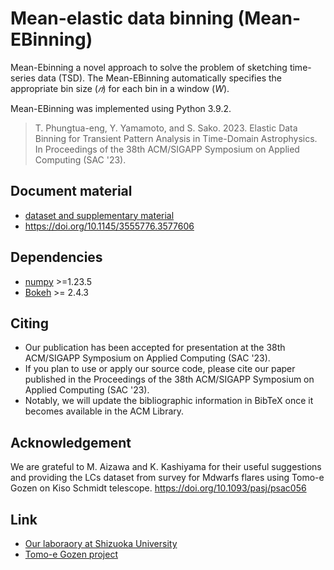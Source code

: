# Mean-elastic data binning (Mean-EBinning)
Mean-Ebinning a novel approach to solve the problem of sketching time-series data (TSD). The Mean-EBinning automatically specifies the appropriate bin size (_𝑛_) for each bin in a window (_W_).

Mean-EBinning was implemented using Python 3.9.2.

>T. Phungtua-eng, Y. Yamamoto, and S. Sako. 2023. Elastic Data Binning for Transient Pattern Analysis in Time-Domain Astrophysics. In Proceedings of the 38th ACM/SIGAPP Symposium on Applied Computing (SAC '23).

## Document material
- [dataset and supplementary material](https://sites.google.com/view/elasticdatabinning)
- https://doi.org/10.1145/3555776.3577606

## Dependencies
- [numpy](http://www.numpy.org/) >=1.23.5
- [Bokeh](http://bokeh.org/) >= 2.4.3

## Citing
- Our publication has been accepted for presentation at the 38th ACM/SIGAPP Symposium on Applied Computing  (SAC '23). 
- If you plan to use or apply our source code, please cite our paper published in the Proceedings of the 38th ACM/SIGAPP Symposium on Applied Computing (SAC '23).
- Notably, we will update the bibliographic information in BibTeX once it becomes available in the ACM Library.

## Acknowledgement
We are grateful to M. Aizawa and K. Kashiyama for their useful suggestions and providing the LCs dataset from survey for Mdwarfs flares using Tomo-e Gozen on Kiso Schmidt telescope. https://doi.org/10.1093/pasj/psac056

## Link
- [Our laboraory at Shizuoka University](http://lab.inf.shizuoka.ac.jp/yamamoto/)
- [Tomo-e Gozen project](https://tomoe.mtk.ioa.s.u-tokyo.ac.jp/)
